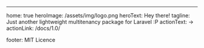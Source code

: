 ---
home: true
heroImage: /assets/img/logo.png
heroText: Hey there!
tagline: Just another lightweight multitenancy package for Laravel :P
actionText: →
actionLink: /docs/1.0/
  
footer: MIT Licence
